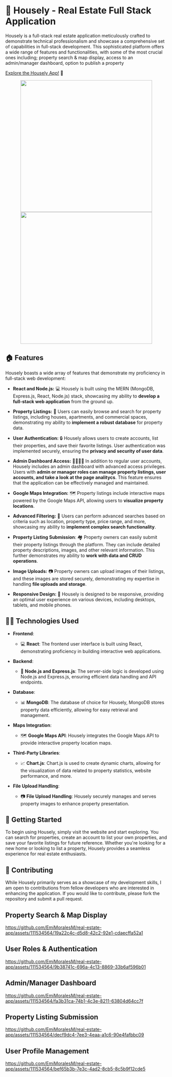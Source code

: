 # 🏡 Housely - Real Estate Full Stack Application

Housely is a full-stack real estate application meticulously crafted to demonstrate technical professionalism and showcase a comprehensive set of capabilities in full-stack development. This sophisticated platform offers a wide range of features and functionalities, with some of the most crucial ones including; property search & map display, access to an admin/manager dashboard, option to publish a property

[Explore the Housely App!](https://housely.app/) 🏡

<p align='center'> 
  <img width='410' src="https://github.com/EmiMoralesM/real-estate-app/assets/111534564/e834d2a2-a7c2-4bb8-83f5-1788e8d359f0" alt="">
  <img width='410' src="https://github.com/EmiMoralesM/real-estate-app/assets/111534564/1e08825b-7092-4935-9bf4-3e2666833833" alt="">
</p>

## 🏠 Features
Housely boasts a wide array of features that demonstrate my proficiency in full-stack web development:

- **React and Node.js:** 💻 Housely is built using the MERN (MongoDB, Express.js, React, Node.js) stack, showcasing my ability to **develop a full-stack web application** from the ground up.

- **Property Listings:** 🏢 Users can easily browse and search for property listings, including houses, apartments, and commercial spaces, demonstrating my ability to **implement a robust database** for property data.

- **User Authentication:** 🔒 Housely allows users to create accounts, list their properties, and save their favorite listings. User authentication was implemented securely, ensuring the **privacy and security of user data**.

- **Admin Dashboard Access:**  👩‍💼👨‍💼  In addition to regular user accounts, Housely includes an admin dashboard with advanced access privileges. Users with **admin or manager roles can manage property listings, user accounts, and take a look at the page analitycs**. This feature ensures that the application can be effectively managed and maintained.

- **Google Maps Integration:** 🗺️ Property listings include interactive maps powered by the Google Maps API, allowing users to **visualize property locations**.

- **Advanced Filtering:** 🧐 Users can perform advanced searches based on criteria such as location, property type, price range, and more, showcasing my ability to **implement complex search functionality**.

- **Property Listing Submission**: 🏘️ Property owners can easily submit their property listings through the platform. They can include detailed property descriptions, images, and other relevant information. This further demonstrates my ability to **work with data and CRUD operations**.

- **Image Uploads:** 📷 Property owners can upload images of their listings, and these images are stored securely, demonstrating my expertise in handling **file uploads and storage**.

- **Responsive Design:** 📱 Housely is designed to be responsive, providing an optimal user experience on various devices, including desktops, tablets, and mobile phones.


## 🧑‍💻 Technologies Used

- **Frontend**:
  - 💻 **React**: The frontend user interface is built using React, demonstrating proficiency in building interactive web applications.

- **Backend**:
  - 🚀 **Node.js and Express.js**: The server-side logic is developed using Node.js and Express.js, ensuring efficient data handling and API endpoints.

- **Database**:
  - 📊 **MongoDB**: The database of choice for Housely, MongoDB stores property data efficiently, allowing for easy retrieval and management.

- **Maps Integration**:
  - 🗺️ **Google Maps API**: Housely integrates the Google Maps API to provide interactive property location maps.

- **Third-Party Libraries**:
  - 📈 **Chart.js**: Chart.js is used to create dynamic charts, allowing for the visualization of data related to property statistics, website performance, and more.

- **File Upload Handling**:
  - 📷 **File Upload Handling**: Housely securely manages and serves property images to enhance property presentation.

## 🏡 Getting Started
To begin using Housely, simply visit the website and start exploring. You can search for properties, create an account to list your own properties, and save your favorite listings for future reference. Whether you're looking for a new home or looking to list a property, Housely provides a seamless experience for real estate enthusiasts.

## 🤝 Contributing
While Housely primarily serves as a showcase of my development skills, I am open to contributions from fellow developers who are interested in enhancing the application. If you would like to contribute, please fork the repository and submit a pull request.


## Property Search & Map Display
https://github.com/EmiMoralesM/real-estate-app/assets/111534564/19a22c4c-d5d8-42c2-92e1-cdaecffa52a1

## User Roles & Authentication
https://github.com/EmiMoralesM/real-estate-app/assets/111534564/9b38741c-696a-4c13-8869-33b6af596b01


## Admin/Manager Dashboard
https://github.com/EmiMoralesM/real-estate-app/assets/111534564/fa3b31ca-74b1-4c3e-8211-63804d64cc7f


## Property Listing Submission
https://github.com/EmiMoralesM/real-estate-app/assets/111534564/decf9dc4-7ee3-4eaa-a1c6-90e4fafbbc09


## User Profile Management
https://github.com/EmiMoralesM/real-estate-app/assets/111534564/bef65b3b-7e3c-4ad2-8cb5-8c5b9f12cde5




